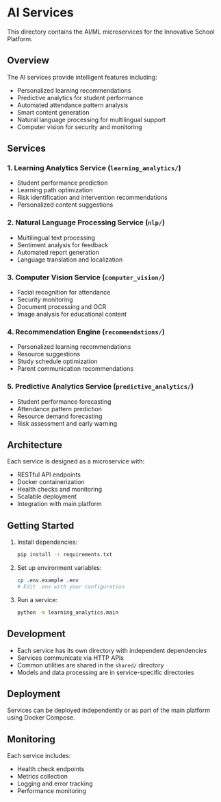 # AI Services

This directory contains the AI/ML microservices for the Innovative School Platform.

## Overview

The AI services provide intelligent features including:
- Personalized learning recommendations
- Predictive analytics for student performance
- Automated attendance pattern analysis
- Smart content generation
- Natural language processing for multilingual support
- Computer vision for security and monitoring

## Services

### 1. Learning Analytics Service (`learning_analytics/`)
- Student performance prediction
- Learning path optimization
- Risk identification and intervention recommendations
- Personalized content suggestions

### 2. Natural Language Processing Service (`nlp/`)
- Multilingual text processing
- Sentiment analysis for feedback
- Automated report generation
- Language translation and localization

### 3. Computer Vision Service (`computer_vision/`)
- Facial recognition for attendance
- Security monitoring
- Document processing and OCR
- Image analysis for educational content

### 4. Recommendation Engine (`recommendations/`)
- Personalized learning recommendations
- Resource suggestions
- Study schedule optimization
- Parent communication recommendations

### 5. Predictive Analytics Service (`predictive_analytics/`)
- Student performance forecasting
- Attendance pattern prediction
- Resource demand forecasting
- Risk assessment and early warning

## Architecture

Each service is designed as a microservice with:
- RESTful API endpoints
- Docker containerization
- Health checks and monitoring
- Scalable deployment
- Integration with main platform

## Getting Started

1. Install dependencies:
   ```bash
   pip install -r requirements.txt
   ```

2. Set up environment variables:
   ```bash
   cp .env.example .env
   # Edit .env with your configuration
   ```

3. Run a service:
   ```bash
   python -m learning_analytics.main
   ```

## Development

- Each service has its own directory with independent dependencies
- Services communicate via HTTP APIs
- Common utilities are shared in the `shared/` directory
- Models and data processing are in service-specific directories

## Deployment

Services can be deployed independently or as part of the main platform using Docker Compose.

## Monitoring

Each service includes:
- Health check endpoints
- Metrics collection
- Logging and error tracking
- Performance monitoring